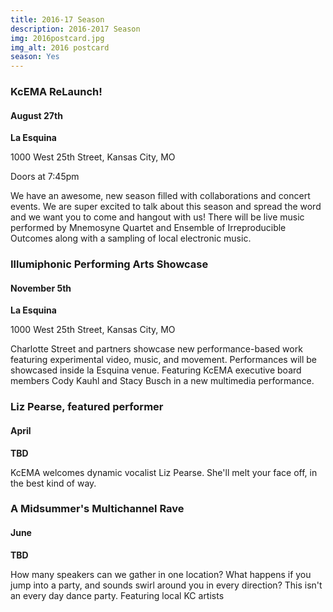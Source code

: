 ```yaml
---
title: 2016-17 Season 
description: 2016-2017 Season
img: 2016postcard.jpg
img_alt: 2016 postcard
season: Yes
---
```

### KcEMA ReLaunch! ###


#### August 27th ####

**La Esquina**

1000 West 25th Street, Kansas City, MO

Doors at 7:45pm

We have an awesome, new season filled with collaborations and concert events. We are super excited to talk about this season and spread the word and we want you to come and hangout with us! There will be live music performed by Mnemosyne Quartet and Ensemble of Irreproducible Outcomes along with a sampling of local electronic music. 

### Illumiphonic Performing Arts Showcase ###

#### November 5th ####

**La Esquina**

1000 West 25th Street, Kansas City, MO

Charlotte Street and partners showcase new performance-based work featuring experimental video, music, and movement. Performances will be showcased inside la Esquina venue. Featuring KcEMA executive board members Cody Kauhl and Stacy Busch in a new multimedia performance. 

### Liz Pearse, featured performer ###

#### April ####

**TBD**

KcEMA welcomes dynamic vocalist Liz Pearse. She'll melt your face off, in the best kind of way.

### A Midsummer's Multichannel Rave ###

#### June ####

**TBD**

How many speakers can we gather in one location? What happens if you jump into a party, and sounds swirl around you in every direction? This isn't an every day dance party. Featuring local KC artists